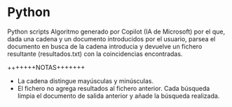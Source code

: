 # Python
Python scripts
Algoritmo generado por Copilot (IA de Microsoft) por el que, dada una cadena y un documento introducidos por el usuario, parsea el documento en busca de la cadena introducia y devuelve un fichero resultante (resultados.txt) con la coincidencias encontradas.

+++++++NOTAS+++++++

- La cadena distingue mayúsculas y minúsculas.
- El fichero no agrega resultados al fichero anterior. Cada búsqueda limpia el documento de salida anterior y añade la búsqueda realizada.
